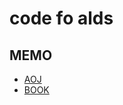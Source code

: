 # code fo alds

## MEMO

- [AOJ](http://judge.u-aizu.ac.jp/)
- [BOOK](https://www.amazon.co.jp/gp/product/B00U5MVXZO/ref=oh_aui_d_detailpage_o00_?ie=UTF8&psc=1)

